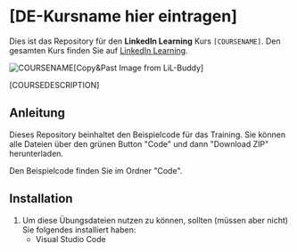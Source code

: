 # [DE-Kursname hier eintragen]

Dies ist das Repository für den **LinkedIn Learning** Kurs `[COURSENAME]`. Den gesamten Kurs finden Sie auf [LinkedIn Learning][lil-course-url].

![COURSENAME][lil-thumbnail-url][Copy&Past Image from LiL-Buddy] 

[COURSEDESCRIPTION]

## Anleitung

Dieses Repository beinhaltet den Beispielcode für das Training. Sie können alle 
Dateien über den grünen Button "Code" und dann "Download ZIP" herunterladen.

Den Beispielcode finden Sie im Ordner "Code".


## Installation

1. Um diese Übungsdateien nutzen zu können, sollten (müssen aber nicht) Sie folgendes installiert haben:
   - Visual Studio Code


[0]: # (Replace these placeholder URLs with actual course URLs)
[lil-course-url]: https://www.linkedin.com/learning/building-a-graphql-project-with-react-js
[lil-thumbnail-url]: https://cdn.lynda.com/course/2875095/2875095-1615224395432-16x9.jpg
